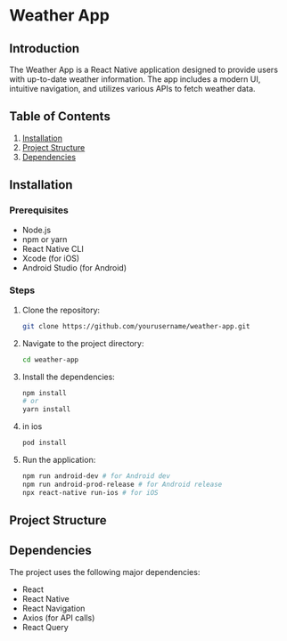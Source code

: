 # Weather App

## Introduction
The Weather App is a React Native application designed to provide users with up-to-date weather information. The app includes a modern UI, intuitive navigation, and utilizes various APIs to fetch weather data.

## Table of Contents
1. [Installation](#installation)
2. [Project Structure](#project-structure)
3. [Dependencies](#dependencies)

## Installation

### Prerequisites
- Node.js
- npm or yarn
- React Native CLI
- Xcode (for iOS)
- Android Studio (for Android)

### Steps
1. Clone the repository:
    ```sh
    git clone https://github.com/yourusername/weather-app.git
    ```
2. Navigate to the project directory:
    ```sh
    cd weather-app
    ```
3. Install the dependencies:
    ```sh
    npm install
    # or
    yarn install
    ```
4. in ios
    ```sh
   pod install
   ```   
5. Run the application:
    ```sh
    npm run android-dev # for Android dev
    npm run android-prod-release # for Android release
    npx react-native run-ios # for iOS
    ```

## Project Structure


## Dependencies
The project uses the following major dependencies:
- React
- React Native
- React Navigation
- Axios (for API calls)
- React Query

